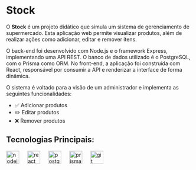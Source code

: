 # Stock

O **Stock** é um projeto didático que simula um sistema de gerenciamento de supermercado. Esta aplicação web permite visualizar produtos, além de realizar ações como adicionar, editar e remover itens.

O back-end foi desenvolvido com Node.js e o framework Express, implementando uma API REST. O banco de dados utilizado é o PostgreSQL, com o Prisma como ORM. No front-end, a aplicação foi construída com React, responsável por consumir a API e renderizar a interface de forma dinâmica.

O sistema é voltado para a visão de um administrador e implementa as seguintes funcionalidades:

- ✅ Adicionar produtos
- ✏️ Editar produtos
- ❌ Remover produtos

## Tecnologias Principais:

<div style="center">
  <img src="https://cdn.jsdelivr.net/gh/devicons/devicon/icons/nodejs/nodejs-original.svg" height="35" alt="nodejs logo" />
  <img width="14" />
  <img src="https://cdn.jsdelivr.net/gh/devicons/devicon/icons/react/react-original.svg" height="35" alt="react logo" />
  <img width="14" />
  <img src="https://cdn.jsdelivr.net/gh/devicons/devicon/icons/postgresql/postgresql-original.svg" height="35" alt="postgresql logo" />
  <img width="14" />
  <img src="https://skillicons.dev/icons?i=prisma" height="35" alt="prisma logo" />
  <img width="14" />
  <img src="https://cdn.jsdelivr.net/gh/devicons/devicon/icons/git/git-original.svg" height="35" alt="git logo" />
</div>
